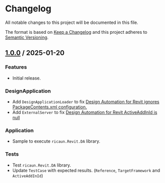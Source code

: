 # Changelog
All notable changes to this project will be documented in this file.

The format is based on [Keep a Changelog](http://keepachangelog.com/en/1.0.0/)
and this project adheres to [Semantic Versioning](http://semver.org/spec/v2.0.0.html).

## [1.0.0] / 2025-01-20
### Features
- Initial release.
### DesignApplication
- Add `DesignApplicationLoader` to fix [Design Automation for Revit ignores PackageContents.xml configuration.](https://github.com/ricaun-io/RevitAddin.DA.Tester/issues/7)
- Add `ExternalServer` to fix [Design Automation for Revit ActiveAddInId is null](https://github.com/ricaun-io/RevitAddin.DA.Tester/issues/9)
### Application
- Sample to execute `ricaun.Revit.DA` library.
### Tests
- Test `ricaun.Revit.DA` library.
- Update `TestCase` with expected results. (`Reference`, `TargetFramework` and `ActiveAddInId`)

[vNext]: ../../compare/1.0.0...HEAD
[1.0.0]: ../../compare/1.0.0
